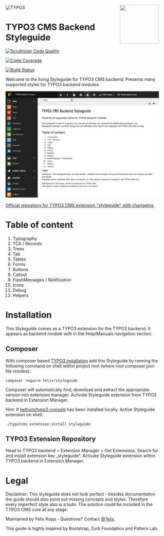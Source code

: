 ![TYPO3](http://typo3.org/typo3conf/ext/t3org_template/i/typo3-logo.png) <img align="right" width="128" height="128" src="https://cdn.rawgit.com/7elix/TYPO3.CMS.Styleguide/master/Resources/Public/Icons/module.svg">

TYPO3 CMS Backend Styleguide
============================

[![Scrutinizer Code Quality](https://scrutinizer-ci.com/g/7elix/TYPO3.CMS.Styleguide/badges/quality-score.png?b=master)](https://scrutinizer-ci.com/g/7elix/TYPO3.CMS.Styleguide/?branch=master)

[![Code Coverage](https://scrutinizer-ci.com/g/7elix/TYPO3.CMS.Styleguide/badges/coverage.png?b=master)](https://scrutinizer-ci.com/g/7elix/TYPO3.CMS.Styleguide/?branch=master)

[![Build Status](https://travis-ci.org/7elix/TYPO3.CMS.Styleguide.svg)](https://travis-ci.org/7elix/TYPO3.CMS.Styleguide)

Welcome to the living Styleguide for TYPO3 CMS backend.
Presents many supported styles for TYPO3 backend modules.

![](Documentation/Index.png)

[Official repository for TYPO3 CMS extension "styleguide" with changelog.](http://typo3.org/extensions/repository/view/styleguide)

# Table of content

1. Typography
2. TCA / Records
3. Trees
4. Tab
5. Tables
6. Forms
7. Buttons
8. Callout
9. FlashMessages / Notification
10. Icons
11. Debug
12. Helpers

# Installation
This Styleguide comes as a TYPO3 extension for the TYPO3 backend. It appears as backend module with in the Help/Manuals navigation section.

## Composer
With composer based [TYPO3 installation](https://wiki.typo3.org/Composer) add this Styleguide by running the following command on shell within project root (where root composer.json file resides):

```
composer require 7elix/styleguide
```

Composer will automatically find, download and extract the appropriate version into extension manager. Activate Styleguide extension from TYPO3 backend in Extension Manager.

Hint: If [helhum/typo3-console](https://github.com/helhum/typo3_console/) has been installed locally. Active Styleguide extension on shell:

```
./typo3cms extension:install styleguide
```

## TYPO3 Extension Repository
Head to TYPO3 backend > Extension Manager > Get Extensions. Search for and install extension key „styleguide“. Activate Styleguide extension within TYPO3 backend in Extension Manager.

# Legal
Disclaimer: This styleguide does not look perfect - besides documentation the guide should also point out missing concepts and styles.
Therefore every imperfect style also is a todo. The solution could be included in the TYPO3 CMS core at any stage.

Maintained by Felix Kopp - Questions?
Contact [@7elix](https://twitter.com/7elix).

This guide is highly inspired by Bootstrap, Zurb Foundation and Pattern Lab.